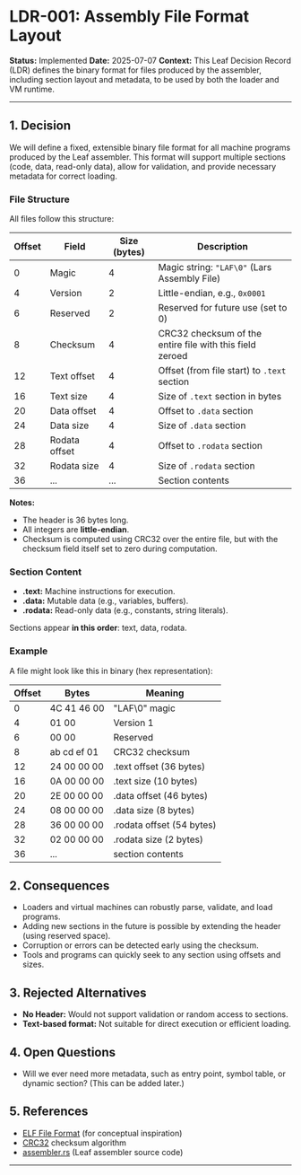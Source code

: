 # LDR-001: Assembly File Format Layout

**Status:** Implemented
**Date:** 2025-07-07
**Context:**
This Leaf Decision Record (LDR) defines the binary format for files produced by the assembler,
including section layout and metadata, to be used by both the loader and VM runtime.

---

## 1. Decision
We will define a fixed, extensible binary file format for all machine programs produced by the Leaf assembler.
This format will support multiple sections (code, data, read-only data), allow for validation, and provide necessary
metadata for correct loading.

### File Structure
All files follow this structure:

| Offset | Field         | Size (bytes) | Description                                              |
| ------ | ------------- | ------------ | -------------------------------------------------------- |
| 0      | Magic         | 4            | Magic string: `"LAF\0"` (Lars Assembly File)             |
| 4      | Version       | 2            | Little-endian, e.g., `0x0001`                            |
| 6      | Reserved      | 2            | Reserved for future use (set to 0)                       |
| 8      | Checksum      | 4            | CRC32 checksum of the entire file with this field zeroed |
| 12     | Text offset   | 4            | Offset (from file start) to `.text` section              |
| 16     | Text size     | 4            | Size of `.text` section in bytes                         |
| 20     | Data offset   | 4            | Offset to `.data` section                                |
| 24     | Data size     | 4            | Size of `.data` section                                  |
| 28     | Rodata offset | 4            | Offset to `.rodata` section                              |
| 32     | Rodata size   | 4            | Size of `.rodata` section                                |
| 36     | ...           | ...          | Section contents                                         |


**Notes:**
- The header is 36 bytes long.
- All integers are **little-endian**.
- Checksum is computed using CRC32 over the entire file, but with the checksum field itself set to zero during computation.

### Section Content
- **.text:** Machine instructions for execution.
- **.data:** Mutable data (e.g., variables, buffers).
- **.rodata:** Read-only data (e.g., constants, string literals).

Sections appear **in this order**: text, data, rodata.

### Example

A file might look like this in binary (hex representation):

| Offset | Bytes       | Meaning                   |
| ------ | ----------- | ------------------------- |
| 0      | 4C 41 46 00 | "LAF\0" magic             |
| 4      | 01 00       | Version 1                 |
| 6      | 00 00       | Reserved                  |
| 8      | ab cd ef 01 | CRC32 checksum            |
| 12     | 24 00 00 00 | .text offset (36 bytes)   |
| 16     | 0A 00 00 00 | .text size (10 bytes)     |
| 20     | 2E 00 00 00 | .data offset (46 bytes)   |
| 24     | 08 00 00 00 | .data size (8 bytes)      |
| 28     | 36 00 00 00 | .rodata offset (54 bytes) |
| 32     | 02 00 00 00 | .rodata size (2 bytes)    |
| 36     | ...         | section contents          |

## 2. Consequences
- Loaders and virtual machines can robustly parse, validate, and load programs.
- Adding new sections in the future is possible by extending the header (using reserved space).
- Corruption or errors can be detected early using the checksum.
- Tools and programs can quickly seek to any section using offsets and sizes.

## 3. Rejected Alternatives
- **No Header:** Would not support validation or random access to sections.
- **Text-based format:** Not suitable for direct execution or efficient loading.

## 4. Open Questions
- Will we ever need more metadata, such as entry point, symbol table, or dynamic section? (This can be added later.)

## 5. References
- [ELF File Format](https://en.wikipedia.org/wiki/Executable_and_Linkable_Format) (for conceptual inspiration)
- [CRC32](https://en.wikipedia.org/wiki/Cyclic_redundancy_check) checksum algorithm
- [assembler.rs](../leaf-asm/src/assembler.rs) (Leaf assembler source code)

---
